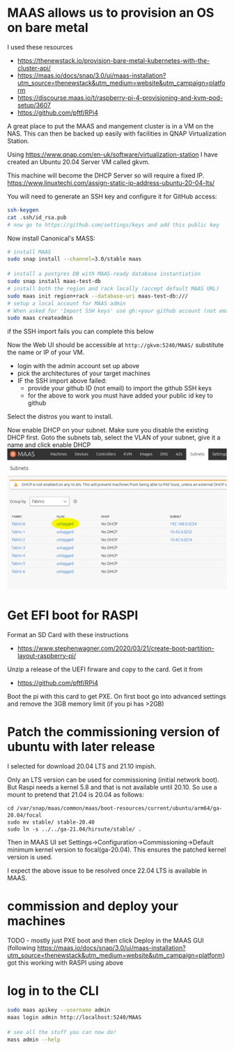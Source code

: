 # MAAS allows us to provision an OS on bare metal

I used these resources

- https://thenewstack.io/provision-bare-metal-kubernetes-with-the-cluster-api/
- https://maas.io/docs/snap/3.0/ui/maas-installation?utm_source=thenewstack&utm_medium=website&utm_campaign=platform
- https://discourse.maas.io/t/raspberry-pi-4-provisioning-and-kvm-pod-setup/3607
- https://github.com/pftf/RPi4

A great place to put the MAAS and mangement cluster is in a VM on the NAS. 
This can then be backed up easily with facilities in QNAP Virtualization Station.

Using https://www.qnap.com/en-uk/software/virtualization-station I have 
created an Ubuntu 20.04 Server VM called gkvm.

This machine will become the DHCP Server so will require a fixed IP.
https://www.linuxtechi.com/assign-static-ip-address-ubuntu-20-04-lts/

You will need to generate an SSH key and configure it for GitHub access:
```bash
ssh-keygen 
cat .ssh/id_rsa.pub
# now go to https://github.com/settings/keys and add this public key 
```

Now install Canonical's MASS:
```bash
# install MAAS
sudo snap install --channel=3.0/stable maas

# install a postgres DB with MAAS-ready database instantiation
sudo snap install maas-test-db
# install both the region and rack locally (accept default MAAS URL)
sudo maas init region+rack --database-uri maas-test-db:///
# setup a local account for MAAS admin 
# When asked for 'Import SSH keys' use gh:<your github account (not email)>)
sudo maas createadmin
```
if the SSH import fails you can complete this below

Now the Web UI should be accessible at `http://gkvm:5240/MAAS/` substitute the name or IP of your VM.

- login with the admin account set up above
- pick the architectures of your target machines
- IF the SSH import above failed:
  - provide your github ID (not email) to import the github SSH keys
  - for the above to work you must have added your public id key to github

Select the distros you want to install.

Now enable DHCP on your subnet. Make sure you disable the existing DHCP first.
Goto the subnets tab, select the VLAN of your subnet, give it a name and 
click enable DHCP
![alt text](../../images/subnets.png)

# Get EFI boot for RASPI

Format an SD Card with these instructions 

- https://www.stephenwagner.com/2020/03/21/create-boot-partition-layout-raspberry-pi/

Unzip a release of the UEFI firware and copy to the card. Get it from

- https://github.com/pftf/RPi4

Boot the pi with this card to get PXE. On first boot go into advanced settings
and remove the 3GB memory limit (if you pi has >2GB)

# Patch the commissioning version of ubuntu with later release

I selected for download 20.04 LTS and 21.10 impish.

Only an LTS version can be used for commissioning (initial network boot). But 
Raspi needs a kernel 5.8 and that is not available until 20.10. So use a mount
to pretend that 21.04 is 20.04 as follows:

```
cd /var/snap/maas/common/maas/boot-resources/current/ubuntu/arm64/ga-20.04/focal
sudo mv stable/ stable-20.40
sudo ln -s ../../ga-21.04/hirsute/stable/ .
```

Then in MAAS UI set 
Settings->Configuration->Commissioning->Default minimum kernel version 
to focal(ga-20.04). This ensures the patched kernel version is used.

I expect the above issue to be resolved once 22.04 LTS is available in 
MAAS.

# commission and deploy your machines

TODO - mostly just PXE boot and then click Deploy in the MAAS GUI
(following https://maas.io/docs/snap/3.0/ui/maas-installation?utm_source=thenewstack&utm_medium=website&utm_campaign=platform)
got this working with RASPI using above

# log in to the CLI

```bash
sudo maas apikey --username admin
maas login admin http://localhost:5240/MAAS

# see all the stuff you can now do!
mass admin --help
```
